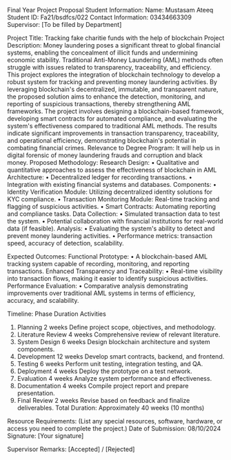 Final Year Project Proposal
Student Information:
Name: Mustasam Ateeq 	Student ID: Fa21/bsdfcs/022
Contact Information: 03434663309	Supervisor: [To be filled by Department]

Project Title:
Tracking fake charitie funds with the help of blockchain
Project Description:
Money laundering poses a significant threat to global financial systems, enabling the concealment of illicit funds and undermining economic stability. Traditional Anti-Money Laundering (AML) methods often struggle with issues related to transparency, traceability, and efficiency. This project explores the integration of blockchain technology to develop a robust system for tracking and preventing money laundering activities. By leveraging blockchain's decentralized, immutable, and transparent nature, the proposed solution aims to enhance the detection, monitoring, and reporting of suspicious transactions, thereby strengthening AML frameworks. The project involves designing a blockchain-based framework, developing smart contracts for automated compliance, and evaluating the system's effectiveness compared to traditional AML methods. The results indicate significant improvements in transaction transparency, traceability, and operational efficiency, demonstrating blockchain's potential in combating financial crimes.
Relevance to Degree Program:
 It will help us in digital forensic of money laundering frauds and corruption and black money.
Proposed Methodology:
Research Design:
•	Qualitative and quantitative approaches to assess the effectiveness of blockchain in AML
Architecture:
•	Decentralized ledger for recording transactions.
•	Integration with existing financial systems and databases.
Components:
•	Identity Verification Module: Utilizing decentralized identity solutions for KYC compliance.
•	Transaction Monitoring Module: Real-time tracking and flagging of suspicious activities.
•	Smart Contracts: Automating reporting and compliance tasks.
Data Collection:
•	Simulated transaction data to test the system.
•	Potential collaboration with financial institutions for real-world data (if feasible).
Analysis:
•	Evaluating the system's ability to detect and prevent money laundering activities.
•	Performance metrics: transaction speed, accuracy of detection, scalability.

Expected Outcomes:
Functional Prototype:
•	A blockchain-based AML tracking system capable of recording, monitoring, and reporting transactions.
Enhanced Transparency and Traceability:
•	Real-time visibility into transaction flows, making it easier to identify suspicious activities.
Performance Evaluation:
•	Comparative analysis demonstrating improvements over traditional AML systems in terms of efficiency, accuracy, and scalability.

Timeline:
Phase	Duration	Activities
1. Planning	2 weeks	Define project scope, objectives, and methodology.
2. Literature Review	4 weeks	Comprehensive review of relevant literature.
3. System Design	6 weeks	Design blockchain architecture and system components.
4. Development	12 weeks	Develop smart contracts, backend, and frontend.
5. Testing	6 weeks	Perform unit testing, integration testing, and QA.
6. Deployment	4 weeks	Deploy the prototype on a test network.
7. Evaluation	4 weeks	Analyze system performance and effectiveness.
8. Documentation	4 weeks	Compile project report and prepare presentation.
9. Final Review	2 weeks	Revise based on feedback and finalize deliverables.
Total Duration: Approximately 40 weeks (10 months)

Resource Requirements:
(List any special resources, software, hardware, or access you need to complete the project.)
Date of Submission:
08/10/2024	Signature:
[Your signature]

Supervisor Remarks:	[Accepted] / [Rejected]









